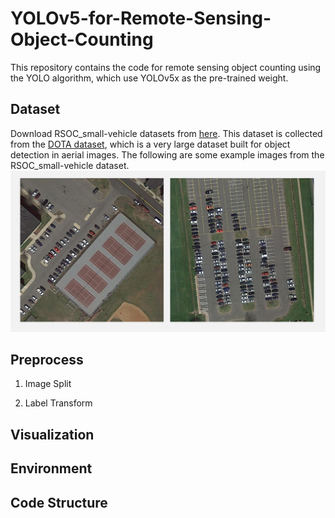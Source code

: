 # YOLOv5-for-Remote-Sensing-Object-Counting
This repository contains the code for remote sensing object counting using the YOLO algorithm, which use YOLOv5x as the pre-trained weight.


## Dataset 
Download RSOC_small-vehicle datasets from [here](https://github.com/gaoguangshuai/Counting-from-Sky-A-Large-scale-Dataset-for-Remote-Sensing-Object-Counting-and-A-Benchmark-Method). This dataset is collected from the [DOTA dataset](https://captain-whu.github.io/DOTA/dataset.html), which is a very large dataset built for object detection in aerial images. The following are some example images from the RSOC_small-vehicle dataset.
![](https://github.com/huangyongbobo/YOLOv5-for-Remote-Sensing-Object-Counting/blob/main/show_image/example.png)

## Preprocess
1) Image Split

2) Label Transform

## Visualization

## Environment

## Code Structure
